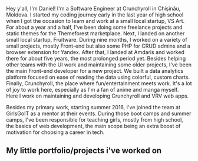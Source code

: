 Hey y'all, I'm Daniel! I'm a Software Engineer at Crunchyroll in Chișinău, Moldova. I started my coding journey early in the last year of high school when I got the occasion to learn and work at a small local startup, VS Art. For about a year and a half, I've been doing some freelance projects and static themes for the Themeforest marketplace. Next, I landed on another small local startup, Fruitware. During nine months, I worked on a variety of small projects, mostly Front-end but also some PHP for CRUD admins and a browser extension for Yandex. After that, I landed at Amdaris and worked there for about five years, the most prolonged period yet. Besides helping other teams with the UI work and maintaining some older projects, I've been the main Front-end developer for a new project. We built a data analytics platform focused on ease of reading the data using colorful, custom charts. Finally, Crunchyroll, the place where fun/entertainment meets work. It's a lot of joy to work here, especially as I'm a fan of anime and manga myself. Here I work on maintaining and developing Crunchyroll and VRV web apps.

Besides my primary work, starting summer 2016, I've joined the team at GirlsGoIT as a mentor at their events. During those boot camps and summer camps, I've been responsible for teaching girls, mostly from high school, the basics of web development, the main scope being an extra boost of motivation for choosing a career in tech.

## My little portfolio/projects i've worked on

